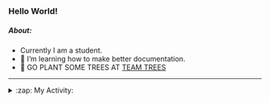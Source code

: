 ### Hello World!

##### About:
- Currently I am a student.
- 🌱 I’m learning how to make better documentation.
- 🌱 GO PLANT SOME TREES AT [TEAM TREES](https://teamtrees.org/)

---
<details>
  <summary>:zap: My Activity:</summary>
  
<!--START_SECTION:waka-->
![Code Time](http://img.shields.io/badge/Code%20Time-1%2C114%20hrs%2036%20mins-blue)

**I'm a Night 🦉** 

```text
🌞 Morning                1435 commits        ██░░░░░░░░░░░░░░░░░░░░░░░   09.34 % 
🌆 Daytime                5353 commits        █████████░░░░░░░░░░░░░░░░   34.85 % 
🌃 Evening                4375 commits        ███████░░░░░░░░░░░░░░░░░░   28.48 % 
🌙 Night                  4199 commits        ███████░░░░░░░░░░░░░░░░░░   27.33 % 
```
📅 **I'm Most Productive on Wednesday** 

```text
Monday                   2292 commits        ████░░░░░░░░░░░░░░░░░░░░░   14.92 % 
Tuesday                  1902 commits        ███░░░░░░░░░░░░░░░░░░░░░░   12.38 % 
Wednesday                3685 commits        ██████░░░░░░░░░░░░░░░░░░░   23.99 % 
Thursday                 1941 commits        ███░░░░░░░░░░░░░░░░░░░░░░   12.64 % 
Friday                   1500 commits        ██░░░░░░░░░░░░░░░░░░░░░░░   09.76 % 
Saturday                 1391 commits        ██░░░░░░░░░░░░░░░░░░░░░░░   09.05 % 
Sunday                   2651 commits        ████░░░░░░░░░░░░░░░░░░░░░   17.26 % 
```


📊 **This Week I Spent My Time On** 

```text
🔥 Editors: 
VS Code                  1 hr 23 mins        █████████████████████████   100.00 % 

🐱‍💻 Projects: 
praise                   58 mins             ██████████████████░░░░░░░   70.30 % 
recurring-call-reminder  24 mins             ███████░░░░░░░░░░░░░░░░░░   29.04 % 
CSF22                    0 secs              ░░░░░░░░░░░░░░░░░░░░░░░░░   00.64 % 
ai                       0 secs              ░░░░░░░░░░░░░░░░░░░░░░░░░   00.02 % 
```


 Last Updated on 03/05/2023 20:08:08 UTC
<!--END_SECTION:waka-->
</details>
